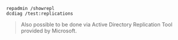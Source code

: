 ```
repadmin /showrepl
dcdiag /test:replications
```

> Also possible to be done via Active Directory Replication Tool provided by Microsoft.
